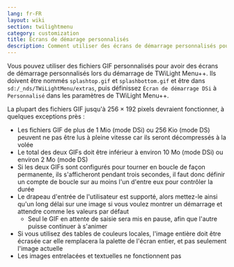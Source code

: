 ```yaml
---
lang: fr-FR
layout: wiki
section: twilightmenu
category: customization
title: Écrans de démarage personnalisés
description: Comment utiliser des écrans de démarrage personnalisés pour TWiLight Menu++
---
```


Vous pouvez utiliser des fichiers GIF personnalisés pour avoir des écrans de démarrage personnalisés lors du démarrage de TWiLight Menu++. Ils doivent être nommés `splashtop.gif` et `splashbottom.gif` et être dans `sd:/_nds/TWiLightMenu/extras`, puis définissez `Écran de démarrage DSi` à `Personnalisé` dans les paramètres de TWiLight Menu++.

La plupart des fichiers GIF jusqu'à 256 × 192 pixels devraient fonctionner, à quelques exceptions près :
- Les fichiers GIF de plus de 1 Mio (mode DSi) ou 256 Kio (mode DS) peuvent ne pas être lus à pleine vitesse car ils seront décompressés à la volée
- Le total des deux GIFs doit être inférieur à environ 10 Mo (mode DSi) ou environ 2 Mo (mode DS)
- Si les deux GIFs sont configurés pour tourner en boucle de façon permanente, ils s'afficheront pendant trois secondes, il faut donc définir un compte de boucle sur au moins l'un d'entre eux pour contrôler la durée
- Le drapeau d'entrée de l'utilisateur est supporté, alors mettez-le ainsi qu'un long délai sur une image si vous voulez montrer un démarrage et attendre comme les valeurs par défaut
   - Seul le GIF en attente de saisie sera mis en pause, afin que l'autre puisse continuer à s'animer
- Si vous utilisez des tables de couleurs locales, l'image entière doit être écrasée car elle remplacera la palette de l'écran entier, et pas seulement l'image actuelle
- Les images entrelacées et textuelles ne fonctionnent pas
